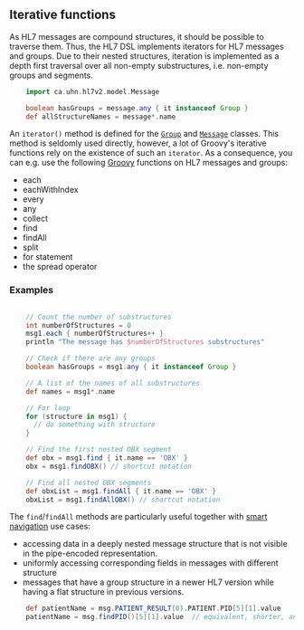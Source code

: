 ## Iterative functions

As HL7 messages are compound structures, it should be possible to traverse them. Thus, the HL7 DSL implements iterators for
HL7 messages and groups. Due to their nested structures, iteration is implemented as a depth first traversal over all
non-empty substructures, i.e. non-empty groups and segments.

```groovy
    import ca.uhn.hl7v2.model.Message

    boolean hasGroups = message.any { it instanceof Group }
    def allStructureNames = message*.name
```

An `iterator()` method is defined for the [`Group`](http://hl7api.sourceforge.net/base/apidocs/ca/uhn/hl7v2/model/Group.html) and
[`Message`](http://hl7api.sourceforge.net/base/apidocs/ca/uhn/hl7v2/model/Message.html) classes.
This method is seldomly used directly, however, a lot of Groovy's iterative
functions rely on the existence of such an `iterator`. As a consequence, you can e.g. use the following [Groovy] functions on HL7 messages and groups:

* each
* eachWithIndex
* every
* any
* collect
* find
* findAll
* split
* for statement
* the spread operator

### Examples

```groovy

    // Count the number of substructures
    int numberOfStructures = 0
    msg1.each { numberOfStructures++ }
    println "The message has $numberOfStructures substructures"

    // Check if there are any groups
    boolean hasGroups = msg1.any { it instanceof Group }

    // A list of the names of all substructures
    def names = msg1*.name

    // For loop
    for (structure in msg1) {
      // do something with structure
    }

    // Find the first nested OBX segment
    def obx = msg1.find { it.name == 'OBX' }
    obx = msg1.findOBX() // shortcut notation

    // Find all nested OBX segments
    def obxList = msg1.findAll { it.name == 'OBX' }
    obxList = msg1.findAllOBX() // shortcut notation

```

The `find`/`findAll` methods are particularly useful together with [smart navigation][hl7v2dslSmart] use cases:

* accessing data in a deeply nested message structure that is not visible in the pipe-encoded representation.
* uniformly accessing corresponding fields in messages with different structure
* messages that have a group structure in a newer HL7 version while having a flat structure in previous versions.

```groovy
    def patientName = msg.PATIENT_RESULT(0).PATIENT.PID[5][1].value
    patientName = msg.findPID()[5][1].value  // equivalent, shorter, and group-structure-agnostic
```

[Groovy]: http://www.groovy-lang.org
[hl7v2dslSmart]: hl7v2dslSmartNavigation.html